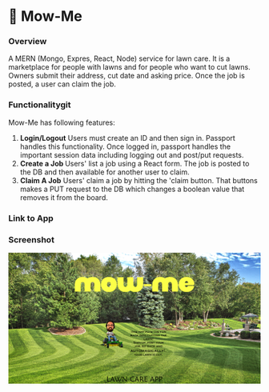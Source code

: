 # :house_with_garden: Mow-Me

### Overview

A MERN (Mongo, Expres, React, Node) service for lawn care.  It is a marketplace for people with lawns and for people who want to cut lawns.  Owners submit their address, cut date and asking price.  Once the job is posted, a user can claim the job.

### Functionalitygit
Mow-Me has following features:
  1. <strong>Login/Logout</strong> Users must create an ID and then sign in.  Passport handles this               functionality.  Once logged in, passport handles the important session data including logging out and           post/put requests.
  2. <strong>Create a Job </strong> Users' list a job using a React form.  The job is posted to the DB and then available for another user to claim.  
  3. <strong>Claim A Job</strong> Users' claim a job by hitting the 'claim button.  That buttons makes a PUT request to the DB which changes a boolean value that removes it from the board.

### Link to App
<!-- * <strong>[Burger! Burger! Burger!](https://ancient-reef-11912.herokuapp.com/)</strong> -->

### Screenshot
![Full Size](src/images/main1.png)